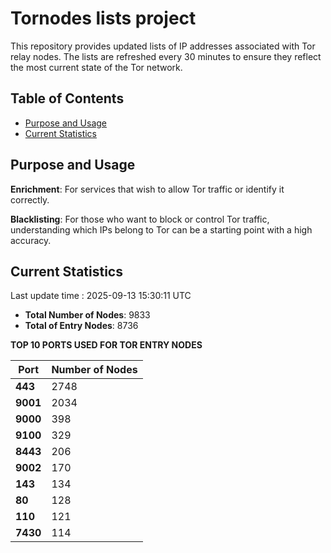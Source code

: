# Tornodes lists project

This repository provides updated lists of IP addresses associated with Tor relay nodes. The lists are refreshed every 30 minutes to ensure they reflect the most current state of the Tor network.

## Table of Contents

- [Purpose and Usage](#purpose-and-usage)
- [Current Statistics](#current-statistics)


## Purpose and Usage

**Enrichment**: For services that wish to allow Tor traffic or identify it correctly.

**Blacklisting**: For those who want to block or control Tor traffic, understanding which IPs belong to Tor can be a starting point with a high accuracy.

## Current Statistics

Last update time : 2025-09-13 15:30:11 UTC

- **Total Number of Nodes**: 9833
- **Total of Entry Nodes**: 8736

**TOP 10 PORTS USED FOR TOR ENTRY NODES**

| **Port** | **Number of Nodes** |
|------|-----------------|
| **443**   | 2748  |
| **9001**   | 2034  |
| **9000**   | 398  |
| **9100**   | 329  |
| **8443**   | 206  |
| **9002**   | 170  |
| **143**   | 134  |
| **80**   | 128  |
| **110**   | 121  |
| **7430**   | 114  |

